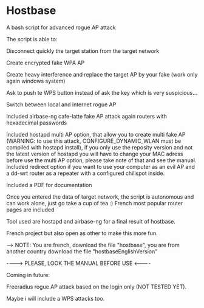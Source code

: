 # Hostbase
A bash script for advanced rogue AP attack  

The script is able to:

Disconnect quickly the target station from the target network

Create encrypted fake WPA AP

Create heavy interference and replace the target AP by your fake (work only again windows system)

Ask to push te WPS button instead of ask the key which is very suspicious...

Switch between local and internet rogue AP


Included airbase-ng cafe-latte fake AP attack again routers with hexadecimal passwords

Included hostapd multi AP option, that allow you to create multi fake AP (WARNING: to use this attack, CONFIGURE_DYNAMIC_WLAN must be compiled with hostapd install), if you only use the reposity version and not the latest version of hostapd you will have to change your MAC adress before use the multi AP option, please take note of that and see the manual.
Included redirect option if you want to use your computer as an evil AP and a dd-wrt router as a repeater with a configured chilispot inside.

Included a PDF for documentation

Once you entered the data of target network, the script is autonomous and can work alone, just go take a cup of tea :)
French most popular router pages are included

Tool used are hostapd and airbase-ng for a final result of hostbase.

French project but also open as other to make this more fun.

--> NOTE: You are french, download the file "hostbase", you are from another country download the file "hostbaseEnglishVersion"

----> PLEASE, LOOK THE MANUAL BEFORE USE <----

Coming in future:

Freeradius rogue AP attack based on the login only (NOT TESTED YET).

Maybe i will include a WPS attacks too.

